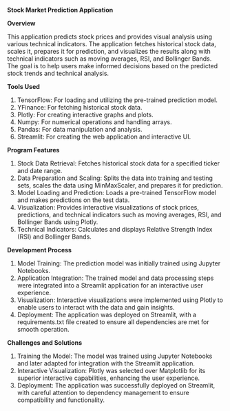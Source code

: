 **Stock Market Prediction Application**



**Overview**

This application predicts stock prices and provides visual analysis using various technical indicators. The application fetches historical stock data, scales it, prepares it for prediction, and visualizes the results along with technical indicators such as moving averages, RSI, and Bollinger Bands. The goal is to help users make informed decisions based on the predicted stock trends and technical analysis.

**Tools Used**

1.	TensorFlow: For loading and utilizing the pre-trained prediction model.
2.	YFinance: For fetching historical stock data.
3.	Plotly: For creating interactive graphs and plots.
4.	Numpy: For numerical operations and handling arrays.
5.	Pandas: For data manipulation and analysis.
6.	Streamlit: For creating the web application and interactive UI.

**Program Features**

1.	Stock Data Retrieval: Fetches historical stock data for a specified ticker and date range.
2.	Data Preparation and Scaling: Splits the data into training and testing sets, scales the data using MinMaxScaler, and prepares it for prediction.
3.	Model Loading and Prediction: Loads a pre-trained TensorFlow model and makes predictions on the test data.
4.	Visualization: Provides interactive visualizations of stock prices, predictions, and technical indicators such as moving averages, RSI, and Bollinger Bands using Plotly.
5.	Technical Indicators: Calculates and displays Relative Strength Index (RSI) and Bollinger Bands.

**Development Process**

1.	Model Training: The prediction model was initially trained using Jupyter Notebooks.
2.	Application Integration: The trained model and data processing steps were integrated into a Streamlit application for an interactive user experience.
3.	Visualization: Interactive visualizations were implemented using Plotly to enable users to interact with the data and gain insights.
4.	Deployment: The application was deployed on Streamlit, with a requirements.txt file created to ensure all dependencies are met for smooth operation.

**Challenges and Solutions**

1.	Training the Model: The model was trained using Jupyter Notebooks and later adapted for integration with the Streamlit application.
2.	Interactive Visualization: Plotly was selected over Matplotlib for its superior interactive capabilities, enhancing the user experience.
3.	Deployment: The application was successfully deployed on Streamlit, with careful attention to dependency management to ensure compatibility and functionality.

